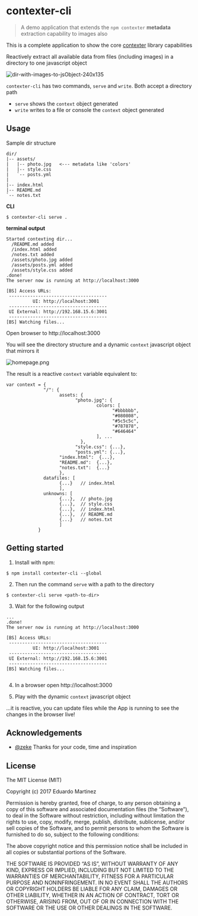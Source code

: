 # contexter-cli

> A demo application that extends the `npm contexter` **metadata** extraction capability to images also

This is a complete application to show the core [contexter](https://www.npmjs.com/package/contexter) library capabilities

Reactively extract all available data from files (including images) in a directory to one javascript object

![dir-with-images-to-jsObject-240x135](https://cloud.githubusercontent.com/assets/4935817/25252880/46b69f52-25e4-11e7-9c10-8bcb64238c0c.png)


`contexter-cli` has two commands, `serve` and `write`. Both accept a directory path

- `serve` shows the `context` object generated
- `write` writes to a file or console the `context` object generated

## Usage

Sample dir structure

    dir/
    |-- assets/
    |   |-- photo.jpg   <--- metadata like 'colors'
    |   |-- style.css
    |   `-- posts.yml
    |
    |-- index.html
    |-- README.md
    `-- notes.txt

**CLI**

```
$ contexter-cli serve .
```
**terminal output**
```
Started contexting dir...
  /README.md added
  /index.html added
  /notes.txt added
  /assets/photo.jpg added
  /assets/posts.yml added
  /assets/style.css added
.done!
The server now is running at http://localhost:3000

[BS] Access URLs:
 -------------------------------------
          UI: http://localhost:3001
 -------------------------------------
 UI External: http://192.168.15.6:3001
 -------------------------------------
[BS] Watching files...

```
Open browser to http://localhost:3000

You will see the directory structure and a dynamic `context` javascript object that mirrors it

![homepage.png](https://cloud.githubusercontent.com/assets/4935817/25252888/50952da4-25e4-11e7-9ce8-04b47d64f6bf.png)

The result is a reactive `context` variable equivalent to:

    var context = {
                  "/": {
                        assets: {
                              "photo.jpg": {
                                      colors: [
                                            "#bbbbbb",
                                            "#080808",
                                            "#5c5c5c",
                                            "#787878",
                                            "#646464"
                                      ], ...
                                },
                              "style.css": {...},
                              "posts.yml": {...},
                        "index.html":  {...},
                        "README.md":  {...},
                        "notes.txt":  {...}
                        },
                  datafiles: [
                        {...}   // index.html
                        ],
                  unknowns: [
                        {...},  // photo.jpg
                        {...},  // style.css
                        {...},  // index.html
                        {...},  // README.md
                        {...}   // notes.txt
                        ]
                }

## Getting started

1) Install with npm:

```
$ npm install contexter-cli --global
```

2) Then run the command `serve` with a path to the directory

```
$ contexter-cli serve <path-to-dir>
```
3) Wait for the following output

```
...
.done!
The server now is running at http://localhost:3000

[BS] Access URLs:
 -------------------------------------
          UI: http://localhost:3001
 -------------------------------------
 UI External: http://192.168.15.6:3001
 -------------------------------------
[BS] Watching files...


```

4) In a browser open http://localhost:3000

5) Play with the dynamic `context` javascript object

...it is reactive, you can update files while the App is running to see the changes in the browser live!

## Acknowledgements

- [@zeke](https://www.npmjs.com/~zeke) Thanks for your code, time and inspiration

## License

The MIT License (MIT)

Copyright (c) 2017 Eduardo Martinez

Permission is hereby granted, free of charge, to any person obtaining a copy of this software and associated documentation files (the “Software”), to deal in the Software without restriction, including without limitation the rights to use, copy, modify, merge, publish, distribute, sublicense, and/or sell copies of the Software, and to permit persons to whom the Software is furnished to do so, subject to the following conditions:

The above copyright notice and this permission notice shall be included in all copies or substantial portions of the Software.

THE SOFTWARE IS PROVIDED “AS IS”, WITHOUT WARRANTY OF ANY KIND, EXPRESS OR IMPLIED, INCLUDING BUT NOT LIMITED TO THE WARRANTIES OF MERCHANTABILITY, FITNESS FOR A PARTICULAR PURPOSE AND NONINFRINGEMENT. IN NO EVENT SHALL THE AUTHORS OR COPYRIGHT HOLDERS BE LIABLE FOR ANY CLAIM, DAMAGES OR OTHER LIABILITY, WHETHER IN AN ACTION OF CONTRACT, TORT OR OTHERWISE, ARISING FROM, OUT OF OR IN CONNECTION WITH THE SOFTWARE OR THE USE OR OTHER DEALINGS IN THE SOFTWARE.
